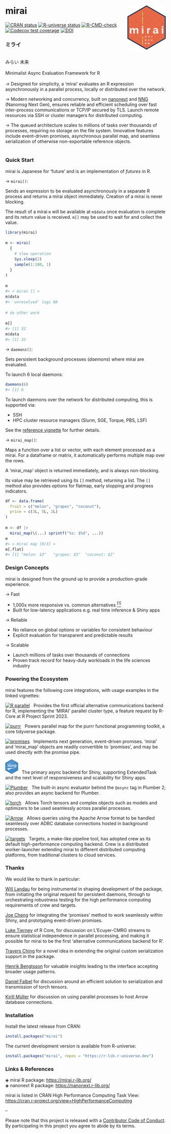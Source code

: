 
<!-- README.md is generated from README.Rmd. Please edit that file -->

# mirai <a href="https://mirai.r-lib.org/" alt="mirai"><img src="man/figures/logo.png" alt="mirai logo" align="right" width="120"/></a>

<!-- badges: start -->

[![CRAN
status](https://www.r-pkg.org/badges/version/mirai)](https://CRAN.R-project.org/package=mirai)
[![R-universe
status](https://r-lib.r-universe.dev/badges/mirai)](https://r-lib.r-universe.dev/mirai)
[![R-CMD-check](https://github.com/r-lib/mirai/actions/workflows/R-CMD-check.yaml/badge.svg)](https://github.com/r-lib/mirai/actions/workflows/R-CMD-check.yaml)
[![Codecov test
coverage](https://codecov.io/gh/r-lib/mirai/graph/badge.svg)](https://app.codecov.io/gh/r-lib/mirai)
[![DOI](https://zenodo.org/badge/459341940.svg)](https://zenodo.org/badge/latestdoi/459341940)
<!-- badges: end -->

### ミライ

<br /> みらい 未来 <br /><br /> Minimalist Async Evaluation Framework
for R <br /><br /> → Designed for simplicity, a ‘mirai’ evaluates an R
expression asynchronously in a parallel process, locally or distributed
over the network.

→ Modern networking and concurrency, built on
[nanonext](https://github.com/r-lib/nanonext/) and
[NNG](https://nng.nanomsg.org/) (Nanomsg Next Gen), ensures reliable and
efficient scheduling over fast inter-process communications or TCP/IP
secured by TLS. Launch remote resources via SSH or cluster managers for
distributed computing.

→ The queued architecture scales to millions of tasks over thousands of
processes, requiring no storage on the file system. Innovative features
include event-driven promises, asynchronous parallel map, and seamless
serialization of otherwise non-exportable reference objects.
<br /><br />

### Quick Start

mirai is Japanese for ‘future’ and is an implementation of *futures* in
R.

→ `mirai()`:

Sends an expression to be evaluated asynchronously in a separate R
process and returns a mirai object immediately. Creation of a mirai is
never blocking.

The result of a mirai `m` will be available at `m$data` once evaluation
is complete and its return value is received. `m[]` may be used to wait
for and collect the value.

``` r
library(mirai)

m <- mirai(
  {
    # slow operation
    Sys.sleep(2)
    sample(1:100, 1)
  }
)

m
#> < mirai [] >
m$data
#> 'unresolved' logi NA

# do other work

m[]
#> [1] 32
m$data
#> [1] 32
```

→ `daemons()`:

Sets persistent background processes (*daemons*) where mirai are
evaluated.

To launch 6 local daemons:

``` r
daemons(6)
#> [1] 6
```

To launch daemons over the network for distributed computing, this is
supported via:

- SSH
- HPC cluster resource managers (Slurm, SGE, Torque, PBS, LSF)

See the [reference
vignette](https://mirai.r-lib.org/articles/mirai.html) for further
details.

→ `mirai_map()`:

Maps a function over a list or vector, with each element processed as a
mirai. For a dataframe or matrix, it automatically performs multiple map
over the rows.

A ‘mirai_map’ object is returned immediately, and is always
non-blocking.

Its value may be retrieved using its `[]` method, returning a list. The
`[]` method also provides options for flatmap, early stopping and
progress indicators.

``` r
df <- data.frame(
  fruit = c("melon", "grapes", "coconut"),
  price = c(3L, 5L, 2L)
)

m <- df |>
  mirai_map(\(...) sprintf("%s: $%d", ...))
m
#> < mirai map [0/3] >
m[.flat]
#> [1] "melon: $3"   "grapes: $5"  "coconut: $2"
```

### Design Concepts

mirai is designed from the ground up to provide a production-grade
experience.

→ Fast

- 1,000x more responsive vs. common alternatives
  [<sup>\[1\]</sup>](https://github.com/r-lib/mirai/pull/142#issuecomment-2457589563)
- Built for low-latency applications e.g. real time inference & Shiny
  apps

→ Reliable

- No reliance on global options or variables for consistent behaviour
- Explicit evaluation for transparent and predictable results

→ Scalable

- Launch millions of tasks over thousands of connections
- Proven track record for heavy-duty workloads in the life sciences
  industry

### Powering the Ecosystem

mirai features the following core integrations, with usage examples in
the linked vignettes:

[<img alt="R parallel" src="https://www.r-project.org/logo/Rlogo.png" width="40" height="31" />](https://mirai.r-lib.org/articles/mirai-xparallel.html)
  Provides the first official alternative communications backend for R,
implementing the ‘MIRAI’ parallel cluster type, a feature request by
R-Core at R Project Sprint 2023.

[<img alt="purrr" src="https://purrr.tidyverse.org/logo.png" width="40" height="46" />](https://purrr.tidyverse.org)
  Powers parallel map for the purrr functional programming toolkit, a
core tidyverse package.

[<img alt="promises" src="https://solutions.posit.co/images/brand/posit-icon-fullcolor.svg" width="40" height="36" />](https://mirai.r-lib.org/articles/v3-promises.html)
  Implements next generation, event-driven promises. ‘mirai’ and
‘mirai_map’ objects are readily convertible to ‘promises’, and may be
used directly with the promise pipe.

[<img alt="Shiny" src="https://github.com/rstudio/shiny/raw/main/man/figures/logo.png" width="40" height="46" />](https://mirai.r-lib.org/articles/mirai-promises.html)
  The primary async backend for Shiny, supporting ExtendedTask and the
next level of responsiveness and scalability for Shiny apps.

[<img alt="Plumber" src="https://rstudio.github.io/cheatsheets/html/images/logo-plumber.png" width="40" height="46" />](https://mirai.r-lib.org/articles/mirai-promises.html)
  The built-in async evaluator behind the `@async` tag in Plumber 2;
also provides an async backend for Plumber.

[<img alt="torch" src="https://torch.mlverse.org/css/images/hex/torch.png" width="40" height="46" />](https://mirai.r-lib.org/articles/mirai-serialization.html)
  Allows Torch tensors and complex objects such as models and optimizers
to be used seamlessly across parallel processes.

[<img alt="Arrow" src="https://arrow.apache.org/img/arrow-logo_hex_black-txt_white-bg.png" width="40" height="46" />](https://mirai.r-lib.org/articles/mirai-serialization.html)
  Allows queries using the Apache Arrow format to be handled seamlessly
over ADBC database connections hosted in background processes.

[<img alt="targets" src="https://github.com/ropensci/targets/raw/main/man/figures/logo.png" width="40" height="46" />](https://docs.ropensci.org/targets/)
  Targets, a make-like pipeline tool, has adopted crew as its default
high-performance computing backend. Crew is a distributed
worker-launcher extending mirai to different distributed computing
platforms, from traditional clusters to cloud services.

### Thanks

We would like to thank in particular:

[Will Landau](https://github.com/wlandau/) for being instrumental in
shaping development of the package, from initiating the original request
for persistent daemons, through to orchestrating robustness testing for
the high performance computing requirements of crew and targets.

[Joe Cheng](https://github.com/jcheng5/) for integrating the ‘promises’
method to work seamlessly within Shiny, and prototyping event-driven
promises.

[Luke Tierney](https://github.com/ltierney/) of R Core, for discussion
on L’Ecuyer-CMRG streams to ensure statistical independence in parallel
processing, and making it possible for mirai to be the first
‘alternative communications backend for R’.

[Travers Ching](https://github.com/traversc) for a novel idea in
extending the original custom serialization support in the package.

[Henrik Bengtsson](https://github.com/HenrikBengtsson/) for valuable
insights leading to the interface accepting broader usage patterns.

[Daniel Falbel](https://github.com/dfalbel/) for discussion around an
efficient solution to serialization and transmission of torch tensors.

[Kirill Müller](https://github.com/krlmlr/) for discussion on using
parallel processes to host Arrow database connections.

### Installation

Install the latest release from CRAN:

``` r
install.packages("mirai")
```

The current development version is available from R-universe:

``` r
install.packages("mirai", repos = "https://r-lib.r-universe.dev")
```

### Links & References

◈ mirai R package: <https://mirai.r-lib.org/> <br /> ◈ nanonext R
package: <https://nanonext.r-lib.org/>

mirai is listed in CRAN High Performance Computing Task View: <br />
<https://cran.r-project.org/view=HighPerformanceComputing>

–

Please note that this project is released with a [Contributor Code of
Conduct](https://mirai.r-lib.org/CODE_OF_CONDUCT.html). By participating
in this project you agree to abide by its terms.
